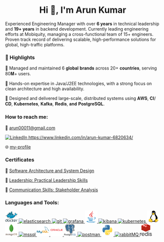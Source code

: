 <h1 align="center">Hi 👋, I'm Arun Kumar</h1>



Experienced Engineering Manager with over **6 years** in technical leadership and **19+ years** in backend development. Currently leading engineering efforts at Mobiquity, managing a cross-functional team of 15+ engineers. Proven track record of delivering scalable, high-performance solutions for global, high-traffic platforms.



### 🔑 Highlights

🔹 Managed and maintained 6 𝐠𝐥𝐨𝐛𝐚𝐥 𝐛𝐫𝐚𝐧𝐝𝐬 across 20+ 𝐜𝐨𝐮𝐧𝐭𝐫𝐢𝐞𝐬, serving 80𝐌+ users.

🔹 Hands-on expertise in Java/J2EE technologies, with a strong focus on clean architecture and high availability.

🔹 Designed and delivered large-scale, distributed systems using 𝐀𝐖𝐒, 𝐂𝐈/𝐂𝐃, 𝐊𝐮𝐛𝐞𝐫𝐧𝐞𝐭𝐞𝐬, 𝐊𝐚𝐟𝐤𝐚, 𝐑𝐞𝐝𝐢𝐬, 𝐚𝐧𝐝 𝐏𝐨𝐬𝐭𝐠𝐫𝐞𝐒𝐐𝐋.



### How to reach me:

 📧 arun00011@gmail.com

<a href="https://www.linkedin.com/in/arun-kumar-6820634/" target="_blank">
  <img src="https://cdn-icons-png.flaticon.com/512/174/174857.png" alt="LinkedIn" width="30" height="24">
 https://www.linkedin.com/in/arun-kumar-6820634/</a>

 🌐 [my-profile](https://bold.pro/my/arun-250516124316)



### Certificates

🔹 [Software Architecture and System Design](https://hexaware.udemy.com/certificate/UC-752cb98e-6d3c-43f1-95c9-7135f154b4f7/)

🔹 [Leadership: Practical Leadership Skills](https://hexaware.udemy.com/certificate/UC-5c865106-e585-42d9-8902-db48b6a4cc9b/)

🔹 [Communication Skills: Stakeholder Analysis](https://www.udemy.com/certificate/UC-ec2b9553-ba31-49eb-b376-dfd901ad836d/)



### Languages and Tools:

<p align="left"> <a href="https://www.docker.com/" target="_blank" rel="noreferrer"> <img src="https://raw.githubusercontent.com/devicons/devicon/master/icons/docker/docker-original-wordmark.svg" alt="docker" width="40" height="40"/> </a> <a href="https://www.elastic.co" target="_blank" rel="noreferrer"> <img src="https://www.vectorlogo.zone/logos/elastic/elastic-icon.svg" alt="elasticsearch" width="40" height="40"/> </a> <a href="https://git-scm.com/" target="_blank" rel="noreferrer"> <img src="https://www.vectorlogo.zone/logos/git-scm/git-scm-icon.svg" alt="git" width="40" height="40"/> </a> <a href="https://grafana.com" target="_blank" rel="noreferrer"> <img src="https://www.vectorlogo.zone/logos/grafana/grafana-icon.svg" alt="grafana" width="40" height="40"/> </a> <a href="https://www.java.com" target="_blank" rel="noreferrer"> <img src="https://raw.githubusercontent.com/devicons/devicon/master/icons/java/java-original.svg" alt="java" width="40" height="40"/> </a> <a href="https://www.elastic.co/kibana" target="_blank" rel="noreferrer"> <img src="https://www.vectorlogo.zone/logos/elasticco_kibana/elasticco_kibana-icon.svg" alt="kibana" width="40" height="40"/> </a> <a href="https://kubernetes.io" target="_blank" rel="noreferrer"> <img src="https://www.vectorlogo.zone/logos/kubernetes/kubernetes-icon.svg" alt="kubernetes" width="40" height="40"/> </a> <a href="https://www.linux.org/" target="_blank" rel="noreferrer"> <img src="https://raw.githubusercontent.com/devicons/devicon/master/icons/linux/linux-original.svg" alt="linux" width="40" height="40"/> </a> <a href="https://www.mongodb.com/" target="_blank" rel="noreferrer"> <img src="https://raw.githubusercontent.com/devicons/devicon/master/icons/mongodb/mongodb-original-wordmark.svg" alt="mongodb" width="40" height="40"/> </a> <a href="https://www.microsoft.com/en-us/sql-server" target="_blank" rel="noreferrer"> <img src="https://www.svgrepo.com/show/303229/microsoft-sql-server-logo.svg" alt="mssql" width="40" height="40"/> </a> <a href="https://www.mysql.com/" target="_blank" rel="noreferrer"> <img src="https://raw.githubusercontent.com/devicons/devicon/master/icons/mysql/mysql-original-wordmark.svg" alt="mysql" width="40" height="40"/> </a>  <a href="https://www.oracle.com/" target="_blank" rel="noreferrer"> <img src="https://raw.githubusercontent.com/devicons/devicon/master/icons/oracle/oracle-original.svg" alt="oracle" width="40" height="40"/> </a> <a href="https://www.postgresql.org" target="_blank" rel="noreferrer"> <img src="https://raw.githubusercontent.com/devicons/devicon/master/icons/postgresql/postgresql-original-wordmark.svg" alt="postgresql" width="40" height="40"/> </a> <a href="https://postman.com" target="_blank" rel="noreferrer"> <img src="https://www.vectorlogo.zone/logos/getpostman/getpostman-icon.svg" alt="postman" width="40" height="40"/> </a> <a href="https://www.python.org" target="_blank" rel="noreferrer"> <img src="https://raw.githubusercontent.com/devicons/devicon/master/icons/python/python-original.svg" alt="python" width="40" height="40"/> </a> <a href="https://www.rabbitmq.com" target="_blank" rel="noreferrer"> <img src="https://www.vectorlogo.zone/logos/rabbitmq/rabbitmq-icon.svg" alt="rabbitMQ" width="40" height="40"/> </a> <a href="https://redis.io" target="_blank" rel="noreferrer"> <img src="https://raw.githubusercontent.com/devicons/devicon/master/icons/redis/redis-original-wordmark.svg" alt="redis" width="40" height="40"/> </a> </p>















